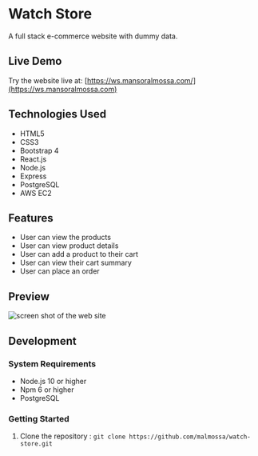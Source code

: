 # Watch Store
A full stack e-commerce website with dummy data.

## Live Demo
Try the website live at: [https://ws.mansoralmossa.com/](https://ws.mansoralmossa.com)

## Technologies Used
* HTML5
* CSS3
* Bootstrap 4
* React.js
* Node.js
* Express
* PostgreSQL
* AWS EC2

## Features
* User can view the products
* User can view product details
* User can add a product to their cart
* User can view their cart summary
* User can place an order

## Preview
![screen shot of the web site](server/public/images/watch-store.gif)

## Development

### System Requirements
* Node.js 10 or higher
* Npm 6 or higher
* PostgreSQL

### Getting Started
1. Clone the repository : 
``` git clone https://github.com/malmossa/watch-store.git ```
